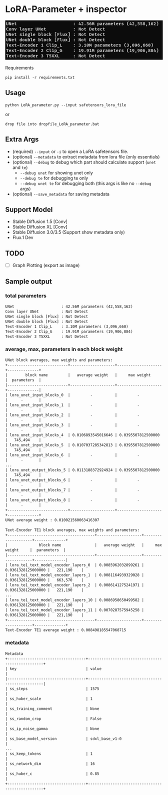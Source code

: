 # LoRA-Parameter + inspector
![alt text](screenshot/1.png)

Requirements
```
pip install -r requirements.txt
```

## Usage
```
python LoRA_parameter.py --input safetensors_lora_file
```
or
```
drop file into dropfile_LoRA_parameter.bat
```

## Extra Args

- (required) `--input` or `-i` to open a LoRA safetensors file.
- (optional) `--metadata` to extract metadata from lora file (only essentials)
- (optional) `--debug` to debug which part should calculate support (`unet` and `te`) 
  - `--debug unet` for showing unet only
  - `--debug te` for debugging te only
  - `--debug unet te` for debugging both (this args is like no `--debug` args)
- (optional) `--save_metadata` for saving metadata


## Support Model
- Stable Diffusion 1.5 [Conv]
- Stable Diffusion XL [Conv]
- Stable Diffusion 3.0/3.5 (Support show metadata only)
- Flux.1 Dev

## TODO

- [ ] Graph Plotting (export as image)

## Sample output

### total parameters

```
UNet                     : 42.56M parameters (42,558,162)
Conv layer UNet          : Not Detect
UNet single block [Flux] : Not Detect
UNet double block [Flux] : Not Detect
Text-Encoder 1 Clip_L    : 3.10M parameters (3,096,660)
Text-Encoder 2 Clip_G    : 19.91M parameters (19,906,884)
Text-Encoder 3 T5XXL     : Not Detect
```

### average, max, parameters in each block weight

```
UNet block averages, max weights and parameters:
+---------------------------+--------------------+--------------------+--------------+
|        block name         |   average weight   |     max weight     |  parameters  |
|---------------------------+--------------------+--------------------+--------------|
| lora_unet_input_blocks_0  |         -          |         -          |      -       |
| lora_unet_input_blocks_1  |         -          |         -          |      -       |
| lora_unet_input_blocks_2  |         -          |         -          |      -       |
| lora_unet_input_blocks_3  |         -          |         -          |      -       |
| lora_unet_input_blocks_4  | 0.0106893545016646 | 0.0395507812500000 |   745,494    |
| lora_unet_input_blocks_5  | 0.0107037285342813 | 0.0395507812500000 |   745,494    |
| lora_unet_input_blocks_6  |         -          |         -          |      -       |
...
| lora_unet_output_blocks_5 | 0.0113188372924924 | 0.0395507812500000 |   745,494    |
| lora_unet_output_blocks_6 |         -          |         -          |      -       |
| lora_unet_output_blocks_7 |         -          |         -          |      -       |
| lora_unet_output_blocks_8 |         -          |         -          |      -       |
+---------------------------+--------------------+--------------------+--------------+
UNet average weight : 0.010021560063416307

Text-Encoder TE1 block averages, max weights and parameters:
+---------------------------------------+--------------------+--------------------+--------------+
|              block name               |   average weight   |     max weight     |  parameters  |
|---------------------------------------+--------------------+--------------------+--------------|
| lora_te1_text_model_encoder_layers_0  | 0.0085962032899261 | 0.0361328125000000 |   221,190    |
| lora_te1_text_model_encoder_layers_1  | 0.0081164939329028 | 0.0361328125000000 |   663,570    |
| lora_te1_text_model_encoder_layers_2  | 0.0086141275241971 | 0.0361328125000000 |   221,190    |
...
| lora_te1_text_model_encoder_layers_10 | 0.0086958650499582 | 0.0361328125000000 |   221,190    |
| lora_te1_text_model_encoder_layers_11 | 0.0070287575945258 | 0.0361328125000000 |   221,190    |
+---------------------------------------+--------------------+--------------------+--------------+
Text-Encoder TE1 average weight : 0.008498185547068715
```

### metadata

```
Metadata
+-----------------------------------+--------------------------------------------------+
| key                               | value                                            |
|-----------------------------------+--------------------------------------------------|
| ss_steps                          | 1575                                             |
| ss_huber_scale                    | 1                                                |
| ss_training_comment               | None                                             |
| ss_random_crop                    | False                                            |
| ss_ip_noise_gamma                 | None                                             |
| ss_base_model_version             | sdxl_base_v1-0                                   |
...
| ss_keep_tokens                    | 1                                                |
| ss_network_dim                    | 16                                               |
| ss_huber_c                        | 0.85                                             |
+-----------------------------------+--------------------------------------------------+
```